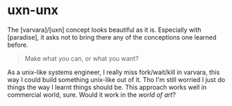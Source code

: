 # uxn-unx

The [varvara]/[uxn] concept looks beautiful as it is. Especially with [paradise], it asks not to bring there any of the conceptions one learned before.

> Make what you can, or what you want?

As a unix-like systems engineer, I really miss fork/wait/kill in varvara, this way I could build something unix-like out of it.
Tho I'm still worried I just do things the way I learnt things should be. This approach works well in commercial world, sure. Would it work in the *world of art*?
